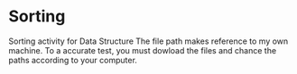 # Sorting
 Sorting activity for Data Structure
The file path makes reference to my own machine. To a accurate test, you must dowload the files and chance the paths according to your computer.
